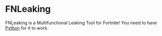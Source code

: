 # FNLeaking
FNLeaking is a Multifunctional Leaking Tool for Fortnite!
You need to have [Python](https://www.python.org/) for it to work.

